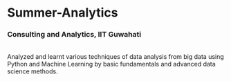 # Summer-Analytics
<h3>Consulting and Analytics, IIT Guwahati</h3>
<br>
Analyzed and learnt various techniques of data analysis from big data using Python and Machine Learning by basic fundamentals and advanced data science methods.


